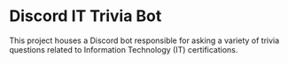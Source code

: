 # Discord IT Trivia Bot

This project houses a Discord bot responsible for asking a variety of trivia questions related to Information Technology (IT) certifications.
